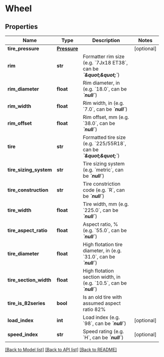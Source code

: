 # Wheel

## Properties
Name | Type | Description | Notes
------------ | ------------- | ------------- | -------------
**tire_pressure** | [**Pressure**](Pressure.md) |  | [optional] 
**rim** | **str** | Formatter rim size (e.g. &#x60;7Jx18 ET38&#x60;, can be __*&#x60;\&quot;\&quot;&#x60;*__) | 
**rim_diameter** | **float** | Rim diameter, in (e.g. &#x60;18.0&#x60;, can be __*&#x60;null&#x60;*__) | 
**rim_width** | **float** | Rim width, in (e.g. &#x60;7.0&#x60;, can be __*&#x60;null&#x60;*__) | 
**rim_offset** | **float** | Rim offset, mm (e.g. &#x60;38.0&#x60;, can be __*&#x60;null&#x60;*__) | 
**tire** | **str** | Formatted tire size (e.g. &#x60;225/55R18&#x60;, can be __*&#x60;\&quot;\&quot;&#x60;*__) | 
**tire_sizing_system** | **str** | Tire sizing system (e.g. &#x60;metric&#x60;, can be __*&#x60;null&#x60;*__) | 
**tire_construction** | **str** | Tire constriction code (e.g. &#x60;R&#x60;, can be __*&#x60;null&#x60;*__) | 
**tire_width** | **float** | Tire width, mm (e.g. &#x60;225.0&#x60;, can be __*&#x60;null&#x60;*__) | 
**tire_aspect_ratio** | **float** | Aspect ratio, % (e.g. &#x60;55.0&#x60;, can be __*&#x60;null&#x60;*__) | 
**tire_diameter** | **float** | High flotation tire diameter, in (e.g. &#x60;31.0&#x60;, can be __*&#x60;null&#x60;*__) | 
**tire_section_width** | **float** | High flotation section width, in (e.g. &#x60;10.5&#x60;, can be __*&#x60;null&#x60;*__) | 
**tire_is_82series** | **bool** | Is an old tire with assumed aspect ratio 82% | 
**load_index** | **int** | Load index (e.g. &#x60;98&#x60;, can be __*&#x60;null&#x60;*__) | [optional] 
**speed_index** | **str** | Speed rating (e.g. &#x60;H&#x60;, can be __*&#x60;null&#x60;*__) | [optional] 

[[Back to Model list]](../README.md#documentation-for-models) [[Back to API list]](../README.md#documentation-for-api-endpoints) [[Back to README]](../README.md)


